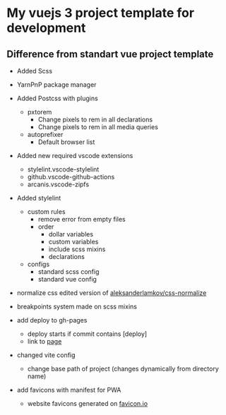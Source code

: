 # My vuejs 3 project template for development

## Difference from standart vue project template

- Added Scss

- YarnPnP package manager

- Added Postcss with plugins
  - pxtorem
    - Change pixels to rem in all declarations
    - Change pixels to rem in all media queries
  - autoprefixer
    - Default browser list

- Added new required vscode extensions
  - stylelint.vscode-stylelint
  - github.vscode-github-actions
  - arcanis.vscode-zipfs

- Added stylelint
  - custom rules
    - remove error from empty files
    - order
      - dollar variables
      - custom variables
      - include scss mixins
      - declarations
  - configs
    - standard scss config
    - standard vue config

- normalize css edited version of [aleksanderlamkov/css-normalize](https://github.com/aleksanderlamkov/css-normalize)

- breakpoints system made on scss mixins

- add deploy to gh-pages
  - deploy starts if commit contains [deploy]
  - link to [page](https://traumde.github.io/vue-project-template/)

- changed vite config
  - change base path of project (changes dynamically from directory name)

- add favicons with manifest for PWA
  - website favicons generated on [favicon.io](https://favicon.io/favicon-converter/)
